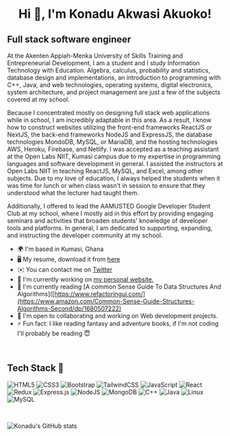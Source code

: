 <h1 align="center">Hi 👋, I'm Konadu Akwasi Akuoko!</h1>

Full stack software engineer
-----------------------------------------------------

At the Akenten Appiah-Menka University of Skills Training and Entrepreneurial Development, I am a student and I study Information Technology with Education. Algebra, calculus, probability and statistics, database design and implementations, an introduction to programming with C++, Java, and web technologies, operating systems, digital electronics, system architecture, and project management are just a few of the subjects covered at my school.

Because I concentrated mostly on designing full stack web applications while in school, I am incredibly adaptable in this area. As a result, I know how to construct websites utilizing the front-end frameworks ReactJS or NextJS, the back-end frameworks NodeJS and ExpressJS, the database technologies MondoDB, MySQL, or MariaDB, and the hosting technologies AWS, Heroku, Firebase, and Netlify. I was accepted as a teaching assistant at the Open Labs NIIT, Kumasi campus due to my expertise in programming languages and software development in general. I assisted the instructors at Open Labs NIIT in teaching ReactJS, MySQL, and Excel, among other subjects. Due to my love of education, I always helped the students when it was time for lunch or when class wasn't in session to ensure that they understood what the lecturer had taught them.

Additionally, I offered to lead the AAMUSTED Google Developer Student Club at my school, where I mostly aid in this effort by providing engaging seminars and activities that broaden students' knowledge of developer tools and platforms. In general, I am dedicated to supporting, expanding, and instructing the developer community at my school.

* 🌍  I'm based in Kumasi, Ghana
* 🖥️  My resume, download it from [here](https://drive.google.com/file/d/1aeFZkRx1IZGdTM_akQEdvaODeGLhXrj3/view?usp=sharing)
* ✉️  You can contact me on [Twitter](https://twitter.com/akuoko_konadu)
* 🚀  I'm currently working on [my personal website.](https://konadu.netlify.app)
* 🧠  I'm currently reading [A common Sense Guide To Data Structures And Algorithms]([https://www.refactoringui.com/](https://www.amazon.com/Common-Sense-Guide-Structures-Algorithms-Second/dp/1680507222)
* 🤝  I'm open to collaborating and working on Web development projects.
* ⚡   Fun fact: I like reading fantasy and adventure books, if I'm not coding I'll probably be reading 😇

<br>

## Tech Stack 🚀
![HTML5](https://img.shields.io/badge/html5-%23E34F26.svg?style=for-the-badge&logo=html5&logoColor=white)
![CSS3](https://img.shields.io/badge/css3-%231572B6.svg?style=for-the-badge&logo=css3&logoColor=white)
![Bootstrap](https://img.shields.io/badge/bootstrap-%23563D7C.svg?style=for-the-badge&logo=bootstrap&logoColor=white)
![TailwindCSS](https://img.shields.io/badge/tailwindcss-%2338B2AC.svg?style=for-the-badge&logo=tailwind-css&logoColor=white)
![JavaScript](https://img.shields.io/badge/javascript-%23323330.svg?style=for-the-badge&logo=javascript&logoColor=%23F7DF1E)
![React](https://img.shields.io/badge/react-%2320232a.svg?style=for-the-badge&logo=react&logoColor=%2361DAFB)
![Redux](https://img.shields.io/badge/redux-%23593d88.svg?style=for-the-badge&logo=redux&logoColor=white)
![Express.js](https://img.shields.io/badge/express.js-%23404d59.svg?style=for-the-badge&logo=express&logoColor=%2361DAFB)
![NodeJS](https://img.shields.io/badge/node.js-6DA55F?style=for-the-badge&logo=node.js&logoColor=white)
![MongoDB](https://img.shields.io/badge/MongoDB-%234ea94b.svg?style=for-the-badge&logo=mongodb&logoColor=white)
![C++](https://img.shields.io/badge/c++-%2300599C.svg?style=for-the-badge&logo=c%2B%2B&logoColor=white)
![Java](https://img.shields.io/badge/java-%23ED8B00.svg?style=for-the-badge&logo=java&logoColor=white)
![Linux](https://img.shields.io/badge/Linux-FCC624?style=for-the-badge&logo=linux&logoColor=black)
![MySQL](https://img.shields.io/badge/MySQL-%23563D7C.svg?style=for-the-badge&logo=mysql&logoColor=white)

<br>

![Konadu's GitHub stats](https://github-readme-stats.vercel.app/api?username=Konadu-Akwasi-Akuoko&count_private=true&show_icons=true)
